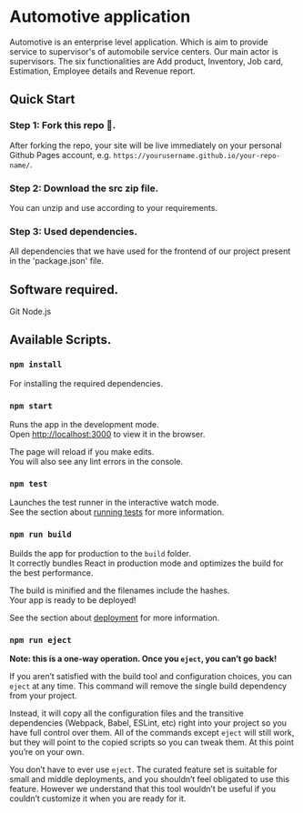 # Automotive application
Automotive is an enterprise level application. Which is aim to provide service to supervisor's of automobile service centers. Our main actor is supervisors. The six functionalities are Add product, Inventory, Job card, Estimation, Employee details and Revenue report.

## Quick Start

### Step 1: Fork this repo 🔧.
After forking the repo, your site will be live immediately on your personal Github Pages account, e.g. `https://yourusername.github.io/your-repo-name/`.

### Step 2: Download the src zip file.
You can unzip and use according to your requirements.

### Step 3: Used dependencies.
All dependencies that we have used for the frontend of our project present in the 'package.json' file.

## Software required.
Git
Node.js

## Available Scripts.

### `npm install`
For installing the required dependencies.

### `npm start`

Runs the app in the development mode.<br>
Open [http://localhost:3000](http://localhost:3000) to view it in the browser.

The page will reload if you make edits.<br>
You will also see any lint errors in the console.

### `npm test`

Launches the test runner in the interactive watch mode.<br>
See the section about [running tests](https://facebook.github.io/create-react-app/docs/running-tests) for more information.

### `npm run build`

Builds the app for production to the `build` folder.<br>
It correctly bundles React in production mode and optimizes the build for the best performance.

The build is minified and the filenames include the hashes.<br>
Your app is ready to be deployed!

See the section about [deployment](https://facebook.github.io/create-react-app/docs/deployment) for more information.

### `npm run eject`

**Note: this is a one-way operation. Once you `eject`, you can’t go back!**

If you aren’t satisfied with the build tool and configuration choices, you can `eject` at any time. This command will remove the single build dependency from your project.

Instead, it will copy all the configuration files and the transitive dependencies (Webpack, Babel, ESLint, etc) right into your project so you have full control over them. All of the commands except `eject` will still work, but they will point to the copied scripts so you can tweak them. At this point you’re on your own.

You don’t have to ever use `eject`. The curated feature set is suitable for small and middle deployments, and you shouldn’t feel obligated to use this feature. However we understand that this tool wouldn’t be useful if you couldn’t customize it when you are ready for it.




